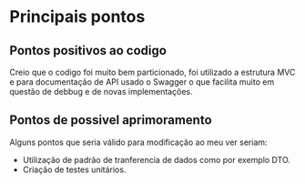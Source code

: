 # Principais pontos

## Pontos positivos ao codigo
Creio que o codigo foi muito bem particionado, foi utilizado a estrutura MVC e para documentação de API usado o Swagger o que facilita muito em questão de debbug e de novas implementações.

## Pontos de possivel aprimoramento
Alguns pontos que seria válido para modificação ao meu ver seriam:

* Utilização de padrão de tranferencia de dados como por exemplo DTO.
* Criação de testes unitários.
